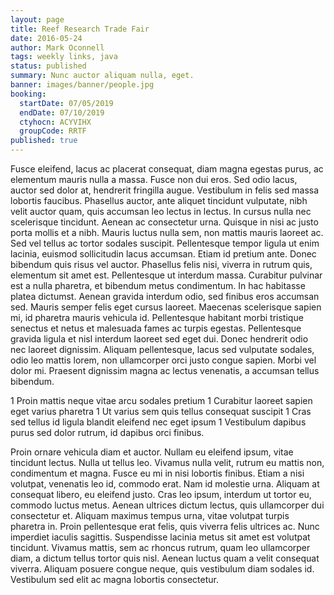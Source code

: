 ```yaml
---
layout: page
title: Reef Research Trade Fair
date: 2016-05-24
author: Mark Oconnell
tags: weekly links, java
status: published
summary: Nunc auctor aliquam nulla, eget.
banner: images/banner/people.jpg
booking:
  startDate: 07/05/2019
  endDate: 07/10/2019
  ctyhocn: ACYVIHX
  groupCode: RRTF
published: true
---
```

Fusce eleifend, lacus ac placerat consequat, diam magna egestas purus, ac elementum mauris nulla a massa. Fusce non dui eros. Sed odio lacus, auctor sed dolor at, hendrerit fringilla augue. Vestibulum in felis sed massa lobortis faucibus. Phasellus auctor, ante aliquet tincidunt vulputate, nibh velit auctor quam, quis accumsan leo lectus in lectus. In cursus nulla nec scelerisque tincidunt. Aenean ac consectetur urna. Quisque in nisi ac justo porta mollis et a nibh. Mauris luctus nulla sem, non mattis mauris laoreet ac. Sed vel tellus ac tortor sodales suscipit. Pellentesque tempor ligula ut enim lacinia, euismod sollicitudin lacus accumsan. Etiam id pretium ante. Donec bibendum quis risus vel auctor.
Phasellus felis nisi, viverra in rutrum quis, elementum sit amet est. Pellentesque ut interdum massa. Curabitur pulvinar est a nulla pharetra, et bibendum metus condimentum. In hac habitasse platea dictumst. Aenean gravida interdum odio, sed finibus eros accumsan sed. Mauris semper felis eget cursus laoreet. Maecenas scelerisque sapien mi, id pharetra mauris vehicula id. Pellentesque habitant morbi tristique senectus et netus et malesuada fames ac turpis egestas. Pellentesque gravida ligula et nisl interdum laoreet sed eget dui. Donec hendrerit odio nec laoreet dignissim. Aliquam pellentesque, lacus sed vulputate sodales, odio leo mattis lorem, non ullamcorper orci justo congue sapien. Morbi vel dolor mi. Praesent dignissim magna ac lectus venenatis, a accumsan tellus bibendum.

1 Proin mattis neque vitae arcu sodales pretium
1 Curabitur laoreet sapien eget varius pharetra
1 Ut varius sem quis tellus consequat suscipit
1 Cras sed tellus id ligula blandit eleifend nec eget ipsum
1 Vestibulum dapibus purus sed dolor rutrum, id dapibus orci finibus.

Proin ornare vehicula diam et auctor. Nullam eu eleifend ipsum, vitae tincidunt lectus. Nulla ut tellus leo. Vivamus nulla velit, rutrum eu mattis non, condimentum et magna. Fusce eu mi in nisi lobortis finibus. Etiam a nisi volutpat, venenatis leo id, commodo erat. Nam id molestie urna. Aliquam at consequat libero, eu eleifend justo. Cras leo ipsum, interdum ut tortor eu, commodo luctus metus. Aenean ultrices dictum lectus, quis ullamcorper dui consectetur et.
Aliquam maximus tempus urna, vitae volutpat turpis pharetra in. Proin pellentesque erat felis, quis viverra felis ultrices ac. Nunc imperdiet iaculis sagittis. Suspendisse lacinia metus sit amet est volutpat tincidunt. Vivamus mattis, sem ac rhoncus rutrum, quam leo ullamcorper diam, a dictum tellus tortor quis nisl. Aenean luctus quam a velit consequat viverra. Aliquam posuere congue neque, quis vestibulum diam sodales id. Vestibulum sed elit ac magna lobortis consectetur.
